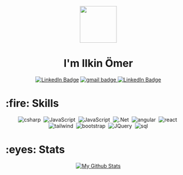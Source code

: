  <div id="header" align="center">
  <img src="https://media.giphy.com/media/KzJkzjggfGN5Py6nkT/giphy.gif" width="100"/>
</div>
<div align="center"><h1>I'm Ilkin Ömer</h1></div>
<div align="center">
   <a href="https://www.linkedin.com/in/ilkin-rufullayev-923628240/" rel="nofollow"><img src="https://img.shields.io/badge/LinkedIn-blue?style=for-the-badge&logo=linkedin&logoColor=white" alt="LinkedIn Badge"/></a>
  <a href="mailto:rufullayevilkin66@gmail.com" ><img src="https://img.shields.io/badge/Gmail-D14836?style=for-the-badge&logo=gmail&logoColor=white" alt="gmail badge"/> </a>
  <a href="https://medium.com/@rufullayevilkin66" rel="nofollow"><img src="https://img.shields.io/badge/Medium-12100E?style=for-the-badge&logo=medium&logoColor=white" alt="LinkedIn Badge"/></a>
</div>

 <h1>:fire: Skills</h1>
<div align='center'>
  <img src="https://img.shields.io/badge/C%23-239120?style=for-the-badge&logo=c-sharp&logoColor=white" title="csharp"  alt="csharp" />&nbsp;
  <img src="https://img.shields.io/badge/JavaScript-323330?style=for-the-badge&logo=javascript&logoColor=F7DF1E" title="JavaScript" alt="JavaScript"/>&nbsp;
  <img src="https://img.shields.io/badge/TypeScript-007ACC?style=for-the-badge&logo=typescript&logoColor=white" title="TypeScript" alt="JavaScript"/>&nbsp;
  <img src="https://img.shields.io/badge/.NET-512BD4?style=for-the-badge&logo=dotnet&logoColor=white" title=".Net"/>&nbsp;
  <img src="https://img.shields.io/badge/Angular-DD0031?style=for-the-badge&logo=angular&logoColor=white" title="angular"/>&nbsp;
 <img src="https://img.shields.io/badge/react_js-grey?style=for-the-badge&logo=react" title="react"/>&nbsp;
   <img src="https://img.shields.io/badge/Tailwind-563D7C?style=for-the-badge&logo=tailwindcss&logoColor=white&color=blue" title="Tailwind" alt="tailwind"/>&nbsp;
  <img src="https://img.shields.io/badge/Bootstrap-563D7C?style=for-the-badge&logo=bootstrap&logoColor=white" title="bootstrap" alt="bootstrap"/>&nbsp;
  <img src="https://img.shields.io/badge/jQuery-0769AD?style=for-the-badge&logo=jquery&logoColor=white" title="JQuery" alt="JQuery"/>&nbsp;
  <img src="https://img.shields.io/badge/Microsoft%20SQL%20Server-CC2927?style=for-the-badge&logo=microsoft%20sql%20server&logoColor=white" alt="sql"/>
</div>

<h1>:eyes: Stats </h1>
<div align='center'> 
<a href="https://github-readme-stats.vercel.app/api?username=devilkinplusplus&show_icons=true&count_private=true&theme=react&hide_border=true&bg_color=0D1117"><img alt="My Github Stats" src="https://github-readme-stats.vercel.app/api?username=devilkinplusplus&show_icons=true&count_private=true&theme=react&hide_border=true&bg_color=0D1117" /></a>
 </div>



